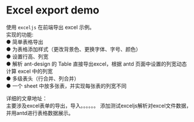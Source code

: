 # Excel export demo 
使用 `exceljs` 在前端导出 excel 示例。  
实现的功能:  
● 简单表格导出  
● 为表格添加样式（更改背景色、更换字体、字号、颜色）  
● 设置行高、列宽  
● 解析 ant-design 的 Table 直接导出excel，根据 antd 页面中设置的列宽动态计算 excel 中的列宽  
● 多级表头（行合并、列合并）  
● 一个 sheet 中放多张表，并实现每张表的列宽不同  

详细的文章地址：  
主要涉及excel表单的导出，导入。。。。。。
添加测试exceljs解析对excel文件数据，并用antd进行表格数据展示。
